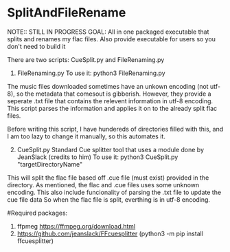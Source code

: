 # SplitAndFileRename

NOTE:: STILL IN PROGRESS
GOAL: All in one packaged executable that splits and renames my flac files. Also provide executable for users so you don't need to build it

There are two scripts: CueSplit.py and FileRenaming.py

1. FileRenaming.py
To use it:
  python3 FileRenaming.py

The music files downloaded sometimes have an unkown encoding (not utf-8), so the metadata that comesout is gibberish. However, they provide a seperate .txt file that contains the relevent information in utf-8 encoding. This script parses the information and applies it on
to the already split flac files.

Before writing this script, I have hundereds of directories filled with this, and I am too lazy to change it manually, so this automates it.

2. CueSplit.py
Standard Cue splitter tool that uses a module done by JeanSlack (credits to him)
To use it:
  python3 CueSplit.py "targetDirectoryName"

This will split the flac file based off .cue file (must exist) provided in the directory. As mentioned, the flac and .cue files uses some unknown encoding. This also include funcionality of parsing the .txt file to update the cue file data
So when the flac file is split, everthing is in utf-8 encoding.


#Required packages:
1. ffpmeg  https://ffmpeg.org/download.html
2. https://github.com/jeanslack/FFcuesplitter (python3 -m pip install ffcuesplitter)
   
